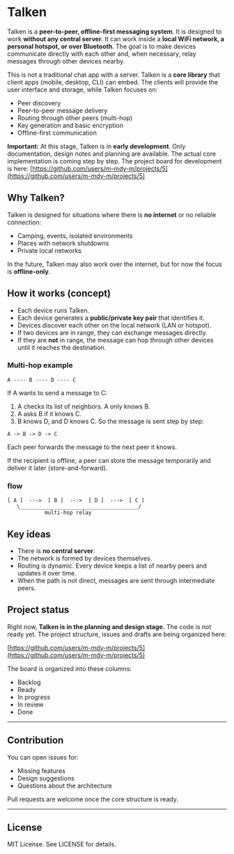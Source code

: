 # Talken

Talken is a **peer-to-peer, offline-first messaging system**.
It is designed to work **without any central server**.
It can work inside a **local WiFi network, a personal hotspot, or over Bluetooth**.
The goal is to make devices communicate directly with each other and, when necessary, relay messages through other devices nearby.

This is not a traditional chat app with a server. Talken is a **core library** that client apps (mobile, desktop, CLI) can embed. The clients will provide the user interface and storage, while Talken focuses on:

* Peer discovery
* Peer-to-peer message delivery
* Routing through other peers (multi-hop)
* Key generation and basic encryption
* Offline-first communication

**Important:**
At this stage, Talken is in **early development**.
Only documentation, design notes and planning are available.
The actual core implementation is coming step by step.
The project board for development is here:
[https://github.com/users/m-mdy-m/projects/5](https://github.com/users/m-mdy-m/projects/5)


## Why Talken?

Talken is designed for situations where there is **no internet** or no reliable connection:

* Camping, events, isolated environments
* Places with network shutdowns
* Private local networks

In the future, Talken may also work over the internet, but for now the focus is **offline-only**.

## How it works (concept)

* Each device runs Talken.
* Each device generates a **public/private key pair** that identifies it.
* Devices discover each other on the local network (LAN or hotspot).
* If two devices are in range, they can exchange messages directly.
* If they are **not** in range, the message can hop through other devices until it reaches the destination.

### Multi-hop example

```
A ---- B ---- D ---- C
```

If A wants to send a message to C:

1. A checks its list of neighbors. A only knows B.
2. A asks B if it knows C.
3. B knows D, and D knows C.
   So the message is sent step by step:

```
A -> B -> D -> C
```

Each peer forwards the message to the next peer it knows.

If the recipient is offline, a peer can store the message temporarily and deliver it later (store-and-forward).

### flow

```
[ A ]  --->  [ B ]  --->  [ D ]  --->  [ C ]
   \______________________________________/
            multi-hop relay
```

## Key ideas

* There is **no central server**.
* The network is formed by devices themselves.
* Routing is dynamic. Every device keeps a list of nearby peers and updates it over time.
* When the path is not direct, messages are sent through intermediate peers.


## Project status

Right now, **Talken is in the planning and design stage.**
The code is not ready yet. The project structure, issues and drafts are being organized here:

[https://github.com/users/m-mdy-m/projects/5](https://github.com/users/m-mdy-m/projects/5)

The board is organized into these columns:

* Backlog
* Ready
* In progress
* In review
* Done

---

## Contribution

You can open issues for:

* Missing features
* Design suggestions
* Questions about the architecture

Pull requests are welcome once the core structure is ready.

---

## License

MIT License. See LICENSE for details.
